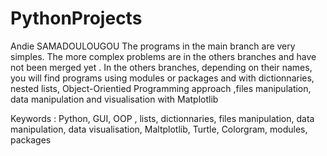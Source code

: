 # PythonProjects

Andie SAMADOULOUGOU 
The programs in the main branch are very simples.
The more complex problems are in the others branches and have not been merged yet . 
In the others branches, depending on their names, you will find programs using modules or packages and  with dictionnaries, nested lists,
Object-Orientied Programming approach ,files manipulation, data manipulation and visualisation with Matplotlib 

Keywords : Python, GUI, OOP , lists, dictionnaries, files manipulation, data manipulation, data visualisation, Maltplotlib, Turtle, Colorgram, modules, packages 
